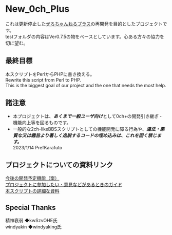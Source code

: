 # New_0ch_Plus
これは更新停止した[ぜろちゃんねるプラス](https://zerochplus.osdn.jp/)の再開発を目的としたプロジェクトです。  
testフォルダの内容はVer0.7.5の物をベースとしています。心ある方々の協力を切に望む。  
  
## 最終目標  
本スクリプトをPerlからPHPに書き換える。  
Rewrite this script from Perl to PHP.  
This is the biggest goal of our project and the one that needs the most help.  
  
## 諸注意  
 + 本プロジェクトは、***あくまで一般ユーザ向け***として0ch+の開発引き継ぎ・機能向上等を図るものです。  
 + 一般的な2ch-likeBBSスクリプトとしての機能開発に障る行為や、***違法・悪質な又は趣旨より著しく逸脱するコードの埋め込みは、これを固く禁じます。***  
2023/1/14 PrefKarafuto  
  

## プロジェクトについての資料リンク
[今後の開発予定機能（案）](https://github.com/PrefKarafuto/New_0ch_Plus/discussions/14)  
[プロジェクトに参加したい・意見などがあるときのガイド](./CONTRIBUTING.md)  
[本スクリプトの詳細な資料](./docs/README.md)  
  
## Special Thanks  
精神衰弱 ◆kwSzvOHE氏  
windyakin ◆windyaking氏
